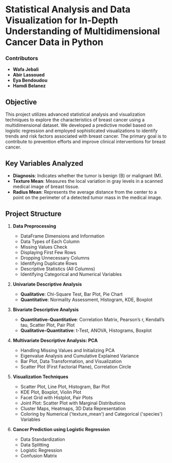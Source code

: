 # Statistical Analysis and Data Visualization for In-Depth Understanding of Multidimensional Cancer Data in Python

### Contributors
- **Wafa Jebali**
- **Abir Lassoued**
- **Eya Bendoudou**
- **Hamdi Belanez**


## Objective
This project utilizes advanced statistical analysis and visualization techniques to explore the characteristics of breast cancer using a multidimensional dataset. We developed a predictive model based on logistic regression and employed sophisticated visualizations to identify trends and risk factors associated with breast cancer. The primary goal is to contribute to prevention efforts and improve clinical interventions for breast cancer.

## Key Variables Analyzed
- **Diagnosis**: Indicates whether the tumor is benign (B) or malignant (M).
- **Texture Mean**: Measures the local variation in gray levels in a scanned medical image of breast tissue.
- **Radius Mean**: Represents the average distance from the center to a point on the perimeter of a detected tumor mass in the medical image.

## Project Structure
1. **Data Preprocessing**
   - DataFrame Dimensions and Information
   - Data Types of Each Column
   - Missing Values Check
   - Displaying First Few Rows
   - Dropping Unnecessary Columns
   - Identifying Duplicate Rows
   - Descriptive Statistics (All Columns)
   - Identifying Categorical and Numerical Variables

2. **Univariate Descriptive Analysis**
   - **Qualitative**: Chi-Square Test, Bar Plot, Pie Chart
   - **Quantitative**: Normality Assessment, Histogram, KDE, Boxplot

3. **Bivariate Descriptive Analysis**
   - **Quantitative-Quantitative**: Correlation Matrix, Pearson’s r, Kendall’s tau, Scatter Plot, Pair Plot
   - **Qualitative-Quantitative**: t-Test, ANOVA, Histograms, Boxplot

4. **Multivariate Descriptive Analysis: PCA**
   - Handling Missing Values and Initializing PCA
   - Eigenvalue Analysis and Cumulative Explained Variance
   - Bar Plot, Data Transformation, and Visualization
   - Scatter Plot (First Factorial Plane), Correlation Circle

5. **Visualization Techniques**
   - Scatter Plot, Line Plot, Histogram, Bar Plot
   - KDE Plot, Boxplot, Violin Plot
   - Facet Grid with Histplot, Pair Plots
   - Joint Plot: Scatter Plot with Marginal Distributions
   - Cluster Maps, Heatmaps, 3D Data Representation
   - Coloring by Numerical ('texture_mean') and Categorical ('species') Variables

6. **Cancer Prediction using Logistic Regression**
   - Data Standardization
   - Data Splitting
   - Logistic Regression
   - Confusion Matrix

